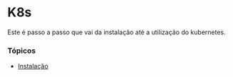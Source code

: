 
# K8s

Este é passo a passo que vai da instalação até a utilização do kubernetes.


### Tópicos

* [Instalação](topicos/instalacao.md)
